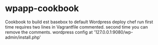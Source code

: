 wpapp-cookbook
==============

Cookbook to build est basebox to default Wordpress deploy
chef run first time requires two lines in Vagrantfile commented. second time you can remove the comments.
wordpress config at '127.0.0.1:9080/wp-admin/install.php'
